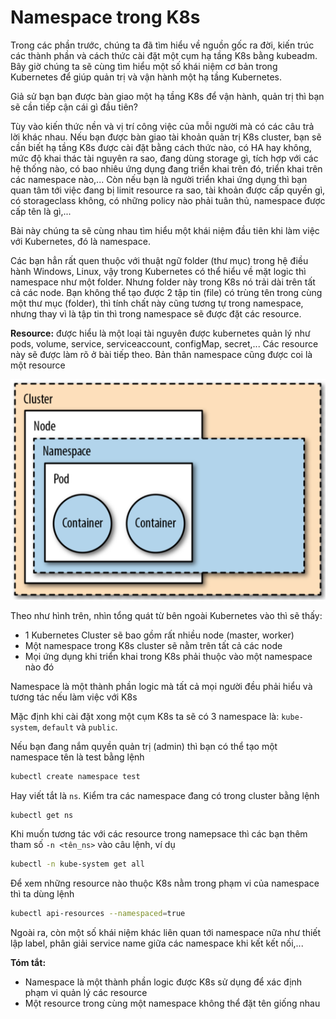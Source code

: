 # Namespace trong K8s

Trong các phần trước, chúng ta đã tìm hiểu về nguồn gốc ra đời, kiến trúc các thành phần và cách thức cài đặt một cụm hạ tầng K8s bằng kubeadm. Bây giờ chúng ta sẽ cùng tìm hiểu một số khái niệm cơ bản trong Kubernetes để giúp quản trị và vận hành một hạ tầng Kubernetes.

Giả sử bạn bạn được bàn giao một hạ tầng K8s để vận hành, quản trị thì bạn sẽ cần tiếp cận cái gì đầu tiên?

Tùy vào kiến thức nền và vị trí công việc của mỗi người mà có các câu trả lời khác nhau. Nếu bạn được bàn giao tài khoản quản trị K8s cluster, bạn sẽ cần biết hạ tầng K8s được cài đặt bằng cách thức nào, có HA hay không, mức độ khai thác tài nguyên ra sao, đang dùng storage gì, tích hợp với các hệ thống nào, có bao nhiêu ứng dụng đang triển khai trên đó, triển khai trên các namespace nào,... Còn nếu bạn là người triển khai ứng dụng thì bạn quan tâm tới việc đang bị limit resource ra sao, tài khoản được cấp quyền gì, có storageclass không, có những policy nào phải tuân thủ, namespace được cấp tên là gì,...

Bài này chúng ta sẽ cùng nhau tìm hiểu một khái niệm đầu tiên khi làm việc với Kubernetes, đó là namespace. 

Các bạn hẳn rất quen thuộc với thuật ngữ folder (thư mục) trong hệ điều hành Windows, Linux, vậy trong Kubernetes có thể hiểu về mặt logic thì namespace như một folder. Nhưng folder này trong K8s nó trải dài trên tất cả các node. Bạn không thể tạo được 2 tập tin (file) có trùng tên trong cùng một thư mục (folder), thì tính chất này cũng tương tự trong namespace, nhưng thay vì là tập tin thì trong namespace sẽ được đặt các resource.

**Resource:** được hiểu là một loại tài nguyên được kubernetes quản lý như pods, volume, service, serviceaccount, configMap, secret,... Các resource này sẽ được làm rõ ở bài tiếp theo. Bản thân namespace cũng được coi là một resource

![](./images/K8s_Namespace_1.png)

Theo như hình trên, nhìn tổng quát từ bên ngoài Kubernetes vào thì sẽ thấy:
- 1 Kubernetes Cluster sẽ bao gồm rất nhiều node (master, worker)
- Một namespace trong K8s cluster sẽ nằm trên tất cả các node
- Mọi ứng dụng khi triển khai trong K8s phải thuộc vào một namespace nào đó

Namespace là một thành phần logic mà tất cả mọi người đều phải hiểu và tương tác nếu làm việc với K8s

Mặc định khi cài đặt xong một cụm K8s ta sẽ có 3 namespace là: ```kube-system```, ```default``` và ```public```.

Nếu bạn đang nắm quyền quản trị (admin) thì bạn có thể tạo một namespace tên là test bằng lệnh

```sh
kubectl create namespace test
```

Hay viết tắt là ```ns```. Kiểm tra các namespace đang có trong cluster bằng lệnh

```sh
kubectl get ns
```

Khi muốn tương tác với các resource trong namepsace thì các bạn thêm tham số ```-n <tên_ns>``` vào câu lệnh, ví dụ

```sh
kubectl -n kube-system get all
```

Để xem những resource nào thuộc K8s nằm trong phạm vi của namespace thì ta dùng lệnh

```sh
kubectl api-resources --namespaced=true
```

Ngoài ra, còn một số khái niệm khác liên quan tới namespace nữa như thiết lập label, phân giải service name giữa các namespace khi kết kết nối,...

**Tóm tắt:**
- Namespace là một thành phần logic được K8s sử dụng để xác định phạm vi quản lý các resource
- Một resource trong cùng một namespace không thể đặt tên giống nhau